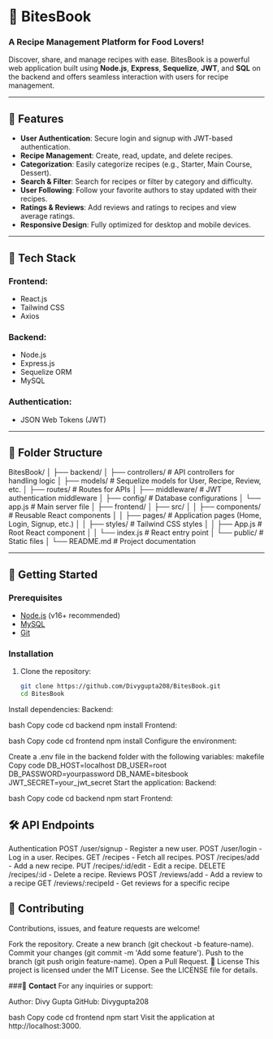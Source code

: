 # 🍴 **BitesBook**  

### A Recipe Management Platform for Food Lovers!  
Discover, share, and manage recipes with ease. BitesBook is a powerful web application built using **Node.js**, **Express**, **Sequelize**, **JWT**, and **SQL** on the backend and offers seamless interaction with users for recipe management.

---

## 🌟 **Features**
- **User Authentication**: Secure login and signup with JWT-based authentication.
- **Recipe Management**: Create, read, update, and delete recipes.
- **Categorization**: Easily categorize recipes (e.g., Starter, Main Course, Dessert).
- **Search & Filter**: Search for recipes or filter by category and difficulty.
- **User Following**: Follow your favorite authors to stay updated with their recipes.
- **Ratings & Reviews**: Add reviews and ratings to recipes and view average ratings.
- **Responsive Design**: Fully optimized for desktop and mobile devices.

---

## 🚀 **Tech Stack**
### **Frontend**:  
- React.js  
- Tailwind CSS  
- Axios  

### **Backend**:  
- Node.js  
- Express.js  
- Sequelize ORM  
- MySQL  

### **Authentication**:  
- JSON Web Tokens (JWT)  

---

## 📂 **Folder Structure**
BitesBook/
│
├── backend/
│   ├── controllers/         # API controllers for handling logic
│   ├── models/              # Sequelize models for User, Recipe, Review, etc.
│   ├── routes/              # Routes for APIs
│   ├── middleware/          # JWT authentication middleware
│   ├── config/              # Database configurations
│   └── app.js               # Main server file
│
├── frontend/
│   ├── src/
│   │   ├── components/      # Reusable React components
│   │   ├── pages/           # Application pages (Home, Login, Signup, etc.)
│   │   ├── styles/          # Tailwind CSS styles
│   │   ├── App.js           # Root React component
│   │   └── index.js         # React entry point
│   └── public/              # Static files
│
└── README.md                # Project documentation


---

## 🎉 **Getting Started**

### **Prerequisites**
- [Node.js](https://nodejs.org/) (v16+ recommended)
- [MySQL](https://www.mysql.com/)
- [Git](https://git-scm.com/)

### **Installation**
1. Clone the repository:  
   ```bash
   git clone https://github.com/Divygupta208/BitesBook.git
   cd BitesBook
Install dependencies:
Backend:

bash
Copy code
cd backend
npm install
Frontend:

bash
Copy code
cd frontend
npm install
Configure the environment:

Create a .env file in the backend folder with the following variables:
makefile
Copy code
DB_HOST=localhost
DB_USER=root
DB_PASSWORD=yourpassword
DB_NAME=bitesbook
JWT_SECRET=your_jwt_secret
Start the application:
Backend:

bash
Copy code
cd backend
npm start
Frontend:

## 🛠️ **API Endpoints**


Authentication
POST /user/signup - Register a new user.
POST /user/login - Log in a user.
Recipes.
GET /recipes - Fetch all recipes.
POST /recipes/add - Add a new recipe.
PUT /recipes/:id/edit - Edit a recipe.
DELETE /recipes/:id - Delete a recipe.
Reviews
POST /reviews/add - Add a review to a recipe
GET /reviews/:recipeId - Get reviews for a specific recipe


## 🤝 **Contributing**
Contributions, issues, and feature requests are welcome!

Fork the repository.
Create a new branch (git checkout -b feature-name).
Commit your changes (git commit -m 'Add some feature').
Push to the branch (git push origin feature-name).
Open a Pull Request.
📄 License
This project is licensed under the MIT License. See the LICENSE file for details.

###📧 **Contact**
For any inquiries or support:

Author: Divy Gupta
GitHub: Divygupta208

bash
Copy code
cd frontend
npm start
Visit the application at http://localhost:3000.
